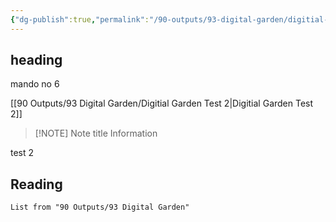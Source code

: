 ```yaml
---
{"dg-publish":true,"permalink":"/90-outputs/93-digital-garden/digitial-garden-test-2/"}
---
```



## heading

mando no 6

[[90 Outputs/93 Digital Garden/Digitial Garden Test 2\|Digitial Garden Test 2]]

> [!NOTE] Note title
> Information


test 2 
## Reading

``` dataview
List from "90 Outputs/93 Digital Garden"
```
